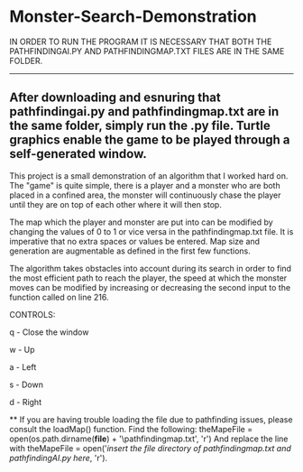 # Monster-Search-Demonstration
IN ORDER TO RUN THE PROGRAM IT IS NECESSARY THAT BOTH THE PATHFINDINGAI.PY AND PATHFINDINGMAP.TXT FILES ARE IN THE SAME FOLDER.

--------------
After downloading and esnuring that pathfindingai.py and pathfindingmap.txt are in the same folder, simply run the .py file. Turtle graphics enable the game to be played through a self-generated window.
--------------

This project is a small demonstration of an algorithm that I worked hard on. The "game" is quite simple, there is a player and a monster who are both placed in a confined area, the monster will continuously chase the player until they are on top of each other where it will then stop.

 The map which the player and monster are put into can be modified by changing the values of 0 to 1 or vice versa in the pathfindingmap.txt file. It is imperative that no extra spaces or values be entered. Map size and generation are augmentable as defined in the first few functions.

The algorithm takes obstacles into account during its search in order to find the most efficient path to reach the player, the speed at which the monster moves can be modified by increasing or decreasing the second input to the function called on line 216.

CONTROLS:

q - Close the window

w - Up

a - Left

s - Down

d - Right

** If  you are having trouble loading the file due to pathfinding issues, please consult the loadMap() function. Find the following: theMapeFile = open(os.path.dirname(__file__) + '\\pathfindingmap.txt', 'r') And replace the line with theMapeFile = open('*insert the file directory of pathfindingmap.txt and pathfindingAI.py here*, 'r').
